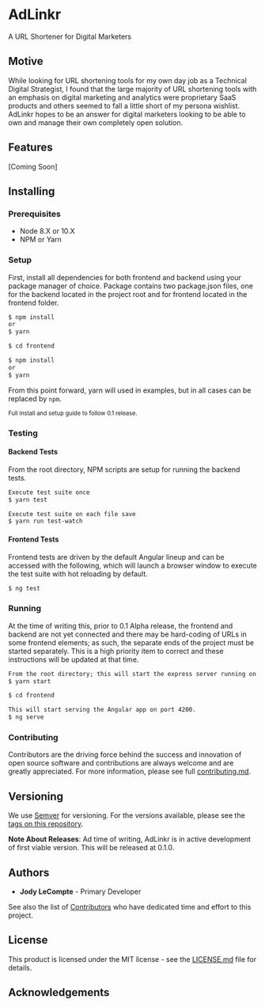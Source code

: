 # AdLinkr
A URL Shortener for Digital Marketers

## Motive

While looking for URL shortening tools for my own day job as a Technical Digital Strategist, I found
that the large majority of URL shortening tools with an emphasis on digital marketing and analytics
were proprietary SaaS products and others seemed to fall a little short of my persona wishlist. AdLinkr
hopes to be an answer for digital marketers looking to be able to own and manage their own completely
open solution. 

## Features

[Coming Soon]

## Installing

### Prerequisites
* Node 8.X or 10.X
* NPM or Yarn

### Setup

First, install all dependencies for both frontend and backend using your package manager of choice. Package contains two package.json files, one for the backend located in the project root and for frontend located in the frontend folder.

```txt
$ npm install
or
$ yarn

$ cd frontend

$ npm install
or
$ yarn
```

From this point forward, yarn will used in examples, but in all cases can be replaced by `npm`.

<sub>Full install and setup guide to follow 0.1 release.</sub>

### Testing

#### Backend Tests
From the root directory, NPM scripts are setup for running the backend tests. 
```txt
Execute test suite once 
$ yarn test 

Execute test suite on each file save
$ yarn run test-watch 
```

#### Frontend Tests
Frontend tests are driven by the default Angular lineup and can be accessed with the following, which will launch a browser window to execute the test suite with hot reloading by default. 

```txt
$ ng test
```

### Running
At the time of writing this, prior to 0.1 Alpha release, the frontend and backend are not yet connected and there may be
hard-coding of URLs in some frontend elements; as such, the separate ends of the project must be started separately. This is a high priority item to correct and these instructions will be updated at that time.

```txt
From the root directory; this will start the express server running on port 3000
$ yarn start 

$ cd frontend

This will start serving the Angular app on port 4200.
$ ng serve
```

### Contributing
Contributors are the driving force behind the success and innovation of open source software and contributions are always welcome and are greatly appreciated. For more information, please see full [contributing.md](https://github.com/jodylecompte/AdLinkr/blob/master/CONTRIBUTING.md).

## Versioning
We use [Semver](#) for versioning. For the versions available, please see the [tags on this repository](#).

**Note About Releases**: Ad time of writing, AdLinkr is in active development of first viable version. This
will be released at 0.1.0.

## Authors

* **Jody LeCompte** - Primary Developer

See also the list of [Contributors](https://github.com/jodylecompte/AdLinkr/graphs/contributors) who have dedicated time and effort to this project.

## License
This product is licensed under the MIT license - see the [LICENSE.md](https://github.com/jodylecompte/AdLinkr/blob/master/LICENSE) file for details.

## Acknowledgements
